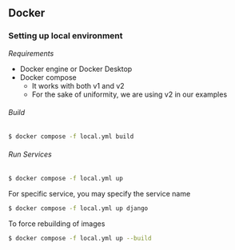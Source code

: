 ## Docker

### Setting up local environment

*Requirements*
- Docker engine or Docker Desktop
- Docker compose
  - It works with both v1 and v2
  - For the sake of uniformity, we are using v2 in our examples

###### Build
```bash
$ docker compose -f local.yml build
```

###### Run Services
```bash
$ docker compose -f local.yml up
```
For specific service, you may specify the service name
```bash
$ docker compose -f local.yml up django
```
To force rebuilding of images
```bash
$ docker compose -f local.yml up --build
```
